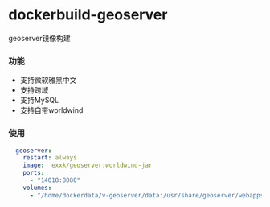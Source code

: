 # dockerbuild-geoserver
geoserver镜像构建

### 功能

* 支持微软雅黑中文
* 支持跨域
* 支持MySQL
* 支持自带worldwind

### 使用

```yaml
  geoserver:
    restart: always
    image: 	exxk/geoserver:worldwind-jar
    ports:
      - "14018:8080"
    volumes:
      - "/home/dockerdata/v-geoserver/data:/usr/share/geoserver/webapps/geoserver/data"
```

